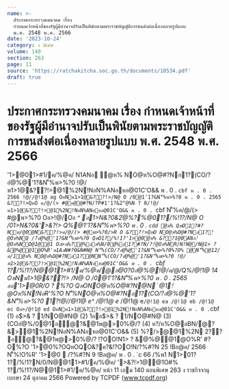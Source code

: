 ```yaml
---
name: >-
  ประกาศกระทรวงคมนาคม เรื่อง
  กำหนดเจ้าหน้าที่ของรัฐผู้มีอำนาจปรับเป็นพินัยตามพระราชบัญญัติการขนส่งต่อเนื่องหลายรูปแบบ
  พ.ศ. 2548 พ.ศ. 2566
date: '2023-10-24'
category: ง พิเศษ
volume: 140
section: 263
page: 11
source: 'https://ratchakitcha.soc.go.th/documents/10534.pdf'
draft: true
---
```


# ประกาศกระทรวงคมนาคม เรื่อง กำหนดเจ้าหน้าที่ของรัฐผู้มีอำนาจปรับเป็นพินัยตามพระราชบัญญัติการขนส่งต่อเนื่องหลายรูปแบบ พ.ศ. 2548 พ.ศ. 2566

'1>@01>#1/ค/%@ค/ N1ANอ ํ@ห% NO@ห%O@#?Nอ1?(CO/?อํ@%@'1?&N'็%พ>%?0 !@/พ1>1@&??!>@1%2N!NอN%ANอหล@01C'O&& พ . 0 . `cbf พ . 0 . 2566 !@//@!1@ ag OหNพ1>1@&??!>/N@ O /0@1'1?&N'็%พ>%?0 พ . 0 . 2565 &??!>QหO ค/@/(> #@อ@@#?N/?P#1'1?&2"@%N ? 0/!@/พ1>1@&??!>@1%2N!NอN%ANอหล@01C'O&& พ . 0 . `cbf N'็%ค/@/(> #@พ>%?0 Oล>!@/Oอ _^ อ1>N&?0&2ํ@%?%@01?/%!1?/N@ O /01>N&?0&'>&?!> Q%@1'1?&N'็%พ>%?0 พ . 0 . `cdd ํ@ห% QหO1?#?Nห/@0@N&??!>ค/@/(> #@พ>%?0/>R O &??!>QหO NO@ห%O@#?Nอ1?!ํ@Oห%NQ /?อํ@%@'1?&N'็%พ>%?0 QหO1?/%!1?'1>@0ํ@ห% &??1@0ANอ!ํ@Oห%NO@1@@1 Oล>พ%?@%อห%N/0@%อ1?#?N/?!ํ@Oห%NR/N!Nํ@/N@1> ? &ํ@%@@1@O%R'ห1AอN#?0&N#N@ N'็%(CO/?อํ@%@'1?&N'็%พ>%?0%?O% @N'็%@12/ค/1ํ@ห% NO@ห%O@#?Nอ1?@NN'็%(CO/?อํ@%@'1?&N'็%พ>%?0 !@/พ1>1@&??!>@1%2N!NอN%ANอหล@01C'O&& พ . 0 . `cbf 1?/%!1?/N@@11>#1/ค/%@ค/@อ@0?0อํ@%@!@/ค/@/Q%/@!1@ 14 OหNพ1>1@&??!> /N@ O /0@1'1?&N'็%พ>%?0 พ . 0 . 2565 ออ'1>@0R/O ? %?O QหONO@ห%O@#?N@N ํ @1!ํ@Oห%N!NอR'%?O N'็%NO@ห%O@#?Nอ1?(CO/?อํ@%@'1?&N'็%พ>%?0 1?!@//@!1@ e^ /@!1@ e_ /@!1@ e` /@!1@ ea /@!1@ eb /@!1@ ec Oล>/@!1@ ed OหNพ1>1@&??!>@1%2N!NอN%ANอหล@01C'O&& พ . 0 . `cbf (1) อ$>& ? 1/NO@#N@ (2) 1ออ$>& ? 1/NO@#N@ (3) (COอํ@%/0@1อํ@?&@1พ@>0%@/? (4) ห?/ห%O@ลBN/ํ@?&>@1%2N!NอN%ANอหล@01C'O&& (5) %?/>@@1%2N 2?? อํ@?&@1พ@>0%@/? !?OO!N1> ? &ํ@%@@1@O%R' #?O%?O '1>@0%?OQหOQO&?ค?&!?OO!N/?%#?N 25 !Bล@ค/ 2566 N'็%!O%R' '1>@0  /?%#?N 9 !Bล@ค/ พ . 0 . `c 66 /%พ1 N1>01? 1?/%!1?N/0/N@@11>#1/ค/%@ค/ '>&?!>1@@1O#% 1?/%!1?/N@@11>#1/ค/%@ค/ หน้า 11 เลม 140 ตอนพิเศษ 263 ง ราชกิจจานุเบกษา 24 ตุลาคม 2566 Powered by TCPDF (www.tcpdf.org)
